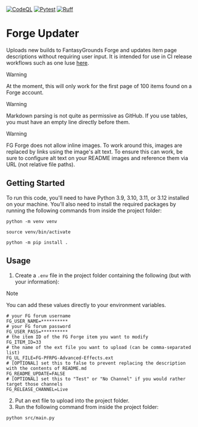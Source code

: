 [![CodeQL](https://github.com/bmos/fg_forge_updater/actions/workflows/github-code-scanning/codeql/badge.svg)](https://github.com/bmos/fg_forge_updater/actions/workflows/github-code-scanning/codeql) [![Pytest](https://github.com/bmos/FG-Forge-Updater/actions/workflows/pytest.yml/badge.svg)](https://github.com/bmos/FG-Forge-Updater/actions/workflows/pytest.yml) [![Ruff](https://github.com/bmos/fg_forge_updater/actions/workflows/lint-python.yml/badge.svg)](https://github.com/bmos/fg_forge_updater/actions/workflows/lint-python.yml)

# Forge Updater

Uploads new builds to FantasyGrounds Forge and updates item page descriptions without requiring user input.
It is intended for use in CI release workflows such as one Iuse [here](https://github.com/bmos/FG-PFRPG-Spell-Formatting/blob/main/.github/workflows/create-ext.yml).

> [!WARNING]
> At the moment, this will only work for the first page of 100 items found on a Forge account.

> [!WARNING]
> Markdown parsing is not quite as permissive as GitHub. If you use tables, you must have an empty line directly before them.

> [!WARNING]
> FG Forge does not allow inline images. To work around this, images are replaced by links using the image's alt text.
> To ensure this can work, be sure to configure alt text on your README images and reference them via URL (not relative file paths).

## Getting Started

To run this code, you'll need to have Python 3.9, 3.10, 3.11, or 3.12 installed on your machine. You'll also need to
install the required packages by running the following commands from inside the project folder:

```shell
python -m venv venv
```

```shell
source venv/bin/activate
```

```shell
python -m pip install .
```

## Usage

1. Create a `.env` file in the project folder containing the following (but with your information):

> [!NOTE]
> You can add these values directly to your environment variables.

```env
# your FG forum username
FG_USER_NAME=**********
# your FG forum password
FG_USER_PASS=**********
# the item ID of the FG Forge item you want to modify
FG_ITEM_ID=33
# the name of the ext file you want to upload (can be comma-separated list)
FG_UL_FILE=FG-PFRPG-Advanced-Effects.ext
# [OPTIONAL] set this to false to prevent replacing the description with the contents of README.md
FG_README_UPDATE=FALSE
# [OPTIONAL] set this to "Test" or "No Channel" if you would rather target those channels
FG_RELEASE_CHANNEL=Live
```

2. Put an ext file to upload into the project folder.
3. Run the following command from inside the project folder:

```shell
python src/main.py
```

